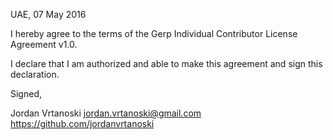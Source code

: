UAE, 07 May 2016

I hereby agree to the terms of the Gerp Individual Contributor License
Agreement v1.0.

I declare that I am authorized and able to make this agreement and sign this
declaration.

Signed,

Jordan Vrtanoski jordan.vrtanoski@gmail.com https://github.com/jordanvrtanoski
